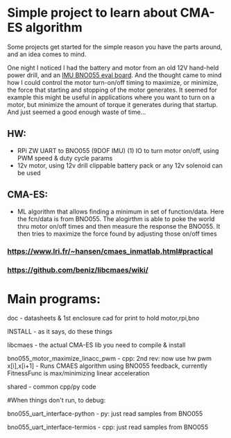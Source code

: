 # Simple project to learn about CMA-ES algorithm

Some projects get started for the simple reason you have the parts around, and an idea comes to mind.

One night I noticed I had the battery and motor from an old 12V hand-held power drill, and an [IMU BNO055 eval board](https://www.adafruit.com/product/2472). And the thought came to mind how I could control the motor turn-on/off timing to maximize, or minimize, the force that starting and stopping of the motor generates. It seemed for example this might be useful in applications where you want to turn on a motor, but minimize the amount of torque it generates during that startup. And just seemed a good enough waste of time...

## HW:
* RPi ZW
    UART to BNO055 (9DOF IMU)
    (1) IO to turn motor on/off, using PWM speed & duty cycle params
* 12v motor, using 12v drill clippable battery pack
    or any 12v solenoid can be used

## CMA-ES:
* ML algorithm that allows finding a minimum in set of
    function/data. Here the fcn/data is from BNO055. The
    alogirthm is able to poke the world thru motor on/off
    times and then measure the response the BNO055. It
    then tries to maximize the force found by adjusting
    those on/off times

### https://www.lri.fr/~hansen/cmaes_inmatlab.html#practical
### https://github.com/beniz/libcmaes/wiki/




# Main programs:

doc
    - datasheets & 1st enclosure cad for print to hold motor,rpi,bno

INSTALL
    - as it says, do these things

libcmaes
    - the actual CMA-ES lib you need to compile & install

bno055_motor_maximize_linacc_pwm
    - cpp: 2nd rev: now use hw pwm x[i],x[i+1]
    - Runs CMAES algorithm using BNO055 feedback, currently FitnessFunc
        is max/minimizing linear acceleration

shared
    - common cpp/py code




#When things don't run, to debug:

bno055_uart_interface-python
    - py: just read samples from BNO055

bno055_uart_interface-termios
    - cpp: just read samples from BNO055



